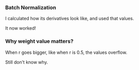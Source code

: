 ### Batch Normalization

I calculated how its derivatives look like, and used that values.

It now worked!

### Why weight value matters?

When r goes bigger, like when r is 0.5, the values overflow.

Still don't know why.
